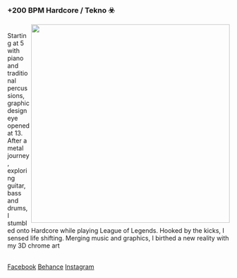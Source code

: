 ### +200 BPM Hardcore / Tekno ☣️ 
<a href="https://www.instagram.com/bayremlikebayrem/" target="_blank"><img src="https://i.imgur.com/eKy5y6d.png" width=450 align="right"/></a>
<p align="left">
</br>
Starting at 5 with piano and traditional percussions, graphic design eye opened at 13. After a metal journey, exploring guitar, bass and drums, I stumbled onto Hardcore while playing League of Legends. Hooked by the kicks, I sensed life shifting. Merging music and graphics, I birthed a new reality with my 3D chrome art</p>
</br>
<a href="https://www.facebook.com/HHHHHHHHHHHHHHHHHHHHHHHHHHHHHHHHHHHHHHHHHHHHHHHHXD/">Facebook</a>
<a href="https://behance.net/bayremtrabelsi">Behance</a>
<a href="https://www.instagram.com/bayremlikebayrem/">Instagram</a>
